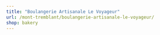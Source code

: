 ```yaml
---
title: "Boulangerie Artisanale Le Voyageur"
url: /mont-tremblant/boulangerie-artisanale-le-voyageur/
shop: bakery
---
```

